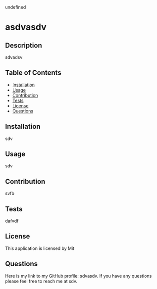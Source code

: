 undefined
# asdvasdv

## Description
          
sdvadsv

## Table of Contents

  - [Installation](#installation)
  - [Usage](#usage)
  - [Contribution](#contribution)
  - [Tests](#tests)
  - [License](#license)
  - [Questions](#questions)

## Installation

sdv

## Usage

sdv

## Contribution

svfb

## Tests

dafvdf

## License

This application is licensed by Mit

## Questions

Here is my link to my GitHub profile: sdvasdv. If you have any questions please feel free to reach me at sdv.
